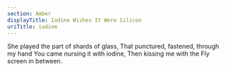 ```yaml
---
section: Amber
displayTitle: Iodine Wishes It Were Silicon
uriTitle: iodine
---
```


She played the part of shards of glass,
That punctured, fastened, through my hand
You came nursing it with iodine,
Then kissing me with the
Fly screen in between.